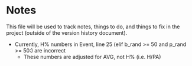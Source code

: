 # Notes

This file will be used to track notes, things to do, and things to fix in the project (outside of the version history document).

- Currently, H% numbers in Event, line 25 (elif b_rand >= 50 and p_rand >= 50:) are incorrect
    - These numbers are adjusted for AVG, not H% (i.e. H/PA)